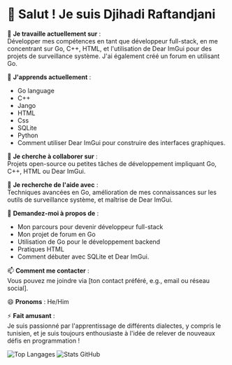 # 👋 Salut ! Je suis Djihadi Raftandjani

🔭 **Je travaille actuellement sur** :  
Développer mes compétences en tant que développeur full-stack, en me concentrant sur Go, C++, HTML, et l'utilisation de Dear ImGui pour des projets de surveillance système. J'ai également créé un forum en utilisant Go.

🌱 **J'apprends actuellement** :  
- Go language  
- C++
- Jango  
- HTML
- Css
- SQLite
- Python
- Comment utiliser Dear ImGui pour construire des interfaces graphiques.

👯 **Je cherche à collaborer sur** :  
Projets open-source ou petites tâches de développement impliquant Go, C++, HTML ou Dear ImGui.

🤔 **Je recherche de l'aide avec** :  
Techniques avancées en Go, amélioration de mes connaissances sur les outils de surveillance système, et maîtrise de Dear ImGui.

💬 **Demandez-moi à propos de** :  
- Mon parcours pour devenir développeur full-stack  
- Mon projet de forum en Go  
- Utilisation de Go pour le développement backend  
- Pratiques HTML  
- Comment débuter avec SQLite et Dear ImGui.

📫 **Comment me contacter** :  
Vous pouvez me joindre via [ton contact préféré, e.g., email ou réseau social].

😄 **Pronoms** : He/Him

⚡ **Fait amusant** :  
Je suis passionné par l'apprentissage de différents dialectes, y compris le tunisien, et je suis toujours enthousiaste à l'idée de relever de nouveaux défis en programmation !


![Top Langages](https://github-readme-stats.vercel.app/api/top-langs/?username=Zanakan12&layout=compact)
![Stats GitHub](https://github-readme-stats.vercel.app/api?username=Zanakan12&show_icons=true&count_private=true&theme=radical)
